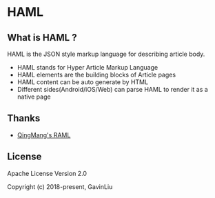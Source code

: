 # HAML

## What is HAML ?

HAML is the JSON style markup language for describing article body.  

* HAML stands for Hyper Article Markup Language
* HAML elements are the building blocks of Article pages
* HAML content can be auto generate by HTML
* Different sides(Android/iOS/Web) can parse HAML to render it as a native page

## Thanks

* [QingMang's RAML](https://github.com/qingmang-team/docs/blob/master/raml/intro.md)

## License

Apache License Version 2.0  

Copyright (c) 2018-present, GavinLiu